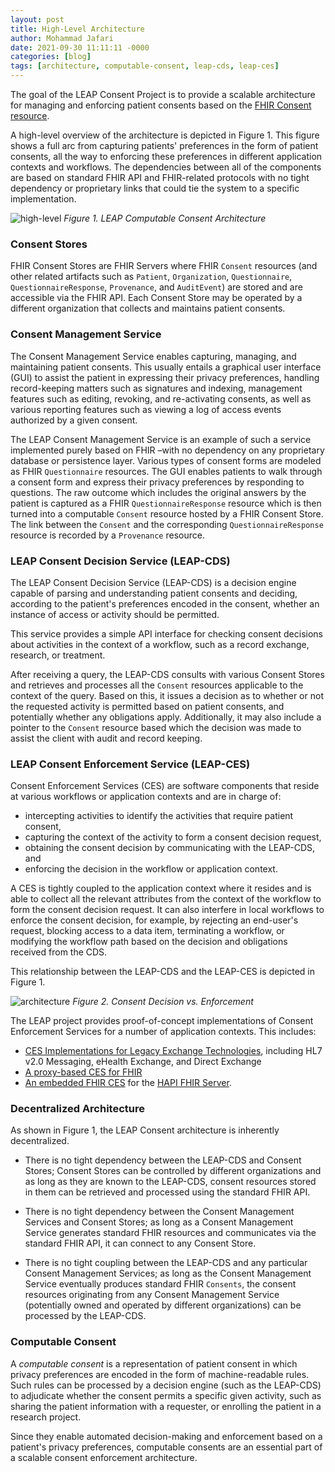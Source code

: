 ```yaml
---
layout: post
title: High-Level Architecture    
author: Mohammad Jafari
date: 2021-09-30 11:11:11 -0000
categories: [blog]
tags: [architecture, computable-consent, leap-cds, leap-ces]
---
```


The goal of the LEAP Consent Project is to provide a scalable architecture for managing and enforcing patient consents based on the [FHIR Consent resource](https://www.hl7.org/fhir/consent.html). 

A high-level overview of the architecture is depicted in Figure 1. This figure shows a full arc from capturing patients' preferences in the form of patient consents, all the way to enforcing these preferences in different application contexts and workflows. The dependencies between all of the components are based on standard FHIR API and FHIR-related protocols with no tight dependency or proprietary links that could tie the system to a specific implementation.

![high-level][high-level]
*Figure 1. LEAP Computable Consent Architecture*

### Consent Stores
FHIR Consent Stores are FHIR Servers where FHIR `Consent` resources (and other related artifacts such as `Patient`, `Organization`, `Questionnaire`, `QuestionnaireResponse`, `Provenance`, and `AuditEvent`) are stored and are accessible via the FHIR API. Each Consent Store may be operated by a different organization that collects and maintains patient consents.

### Consent Management Service
The Consent Management Service enables capturing, managing, and maintaining patient consents. This usually entails a graphical user interface (GUI) to assist the patient in expressing their privacy preferences, handling record-keeping matters such as signatures and indexing, management features such as editing, revoking, and re-activating consents, as well as various reporting features such as viewing a log of access events authorized by a given consent. 

The LEAP Consent Management Service is an example of such a service implemented purely based on FHIR –with no dependency on any proprietary database or persistence layer. Various types of consent forms are modeled as FHIR `Questionnaire` resources. The GUI enables patients to walk through a consent form and express their privacy preferences by responding to questions. The raw outcome which includes the original answers by the patient is captured as a FHIR `QuestionnaireResponse` resource which is then turned into a computable `Consent` resource hosted by a FHIR Consent Store. The link between the `Consent` and the corresponding `QuestionnaireResponse` resource is recorded by a `Provenance` resource.

### LEAP Consent Decision Service (LEAP-CDS)
The LEAP Consent Decision Service (LEAP-CDS) is a decision engine capable of parsing and understanding patient consents and deciding, according to the patient's preferences encoded in the consent, whether an instance of access or activity should be permitted.

This service provides a simple API interface for checking consent decisions about activities in the context of a workflow, such as a record exchange, research, or treatment. 

After receiving a query, the LEAP-CDS consults with various Consent Stores and retrieves and processes all the `Consent` resources applicable to the context of the query. Based on this, it issues a decision as to whether or not the requested activity is permitted based on patient consents, and potentially whether any obligations apply. Additionally, it may also include a pointer to the `Consent` resource based which the decision was made to assist the client with audit and record keeping.

### LEAP Consent Enforcement Service (LEAP-CES)
Consent Enforcement Services (CES) are software components that reside at various workflows or application contexts and are in charge of:
- intercepting activities to identify the activities that require patient consent, 
- capturing the context of the activity to form a consent decision request, 
- obtaining the consent decision by communicating with the LEAP-CDS, and
- enforcing the decision in the workflow or application context. 

A CES is tightly coupled to the application context where it resides and is able to collect all the relevant attributes from the context of the workflow to form the consent decision request. It can also interfere in local workflows to enforce the consent decision, for example, by rejecting an end-user's request, blocking access to a data item, terminating a workflow, or modifying the workflow path based on the decision and obligations received from the CDS. 

This relationship between the LEAP-CDS and the LEAP-CES is depicted in Figure 1.

![architecture][architecture]
*Figure 2. Consent Decision vs. Enforcement*

The LEAP project provides proof-of-concept implementations of Consent Enforcement Services for a number of application contexts. This includes:
- [CES Implementations for Legacy Exchange Technologies](https://github.com/sdhealthconnect/leap-demos), including HL7 v2.0 Messaging, eHealth Exchange, and Direct Exchange
- [A proxy-based CES for FHIR](https://github.com/sdhealthconnect/leap-fhir-ces)
- [An embedded FHIR CES](https://github.com/sdhealthconnect/leap-hapi-fhir-ces-embedded) for the [HAPI FHIR Server](https://hapifhir.io/).


### Decentralized Architecture

As shown in Figure 1, the LEAP Consent architecture is inherently decentralized.  

- There is no tight dependency between the LEAP-CDS and Consent Stores; Consent Stores can be controlled by different organizations and as long as they are known to the LEAP-CDS, consent resources stored in them can be retrieved and processed using the standard FHIR API.

- There is no tight dependency between the Consent Management Services and Consent Stores; as long as a Consent Management Service generates standard FHIR resources and communicates via the standard FHIR API, it can connect to any Consent Store.

- There is no tight coupling between the LEAP-CDS and any particular Consent Management Services; as long as the Consent Management Service eventually produces standard FHIR `Consents`, the consent resources originating from any Consent Management Service (potentially owned and operated by different organizations) can be processed by the LEAP-CDS.

### Computable Consent
A _computable consent_ is a representation of patient consent in which privacy preferences are encoded in the form of machine-readable rules. Such rules can be processed by a decision engine (such as the LEAP-CDS) to adjudicate whether the consent permits a specific given activity, such as sharing the patient information with a requester, or enrolling the patient in a research project. 

Since they enable automated decision-making and enforcement based on a patient's privacy preferences, computable consents are an essential part of a scalable consent enforcement architecture.


[high-level]: {{site.baseurl}}/assets/img/architecture.png "Figure 1. LEAP Computable Consent Architecture"

[architecture]: {{site.baseurl}}/assets/img/cds-ces.png "Figure 2. Consent Decision vs. Enforcement"
